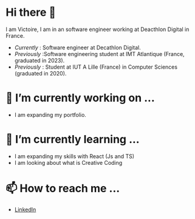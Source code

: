 # Hi there 👋

I am Victoire, I am in an software engineer working at Deacthlon Digital in France. 

* *Currently* : Software engineer at Decathlon Digital.
* *Previously* :Software engineering student at IMT Atlantique (France, graduated in 2023).
* *Previously* : Student at IUT A Lille (France) in Computer Sciences (graduated in 2020).

# 🔭 I’m currently working on ...

* I am expanding my portfolio.

# 🌱 I’m currently learning ...

* I am expanding my skills with React (Js and TS)
* I am looking about what is Creative Coding

# 📫 How to reach me ...

* [LinkedIn](https://www.linkedin.com/in/victoire-schubert/)
<!--
**Vic5995/Vic5995** is a ✨ _special_ ✨ repository because its `README.md` (this file) appears on your GitHub profile.

Here are some ideas to get you started:

- 🔭 I’m currently working on ...
- 🌱 I’m currently learning ...
- 👯 I’m looking to collaborate on ...
- 🤔 I’m looking for help with ...
- 💬 Ask me about ...
- 📫 How to reach me: ...
- 😄 Pronouns: ...
- ⚡ Fun fact: ...
-->
